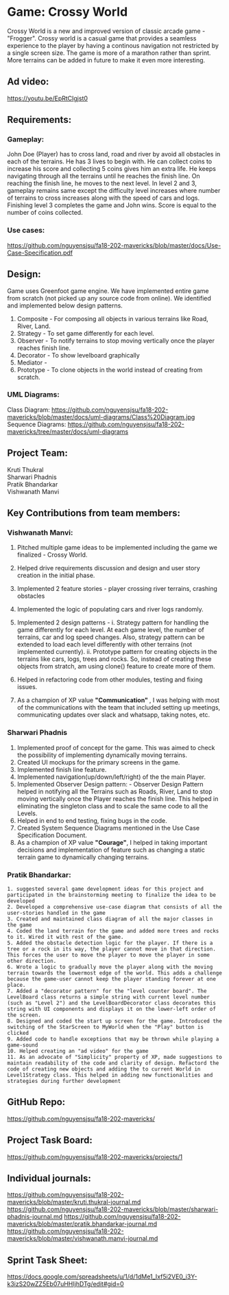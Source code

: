 # Game: Crossy World

Crossy World is a new and improved version of classic arcade game - "Frogger". Crossy world is a casual game that provides a seamless experience to the player by having a continous navigation not restricted by a single screen size. The game is more of a marathon rather than sprint. More terrains can be added in future to make it even more interesting.

## Ad video:
https://youtu.be/EpRtCIgjst0

## Requirements:
### Gameplay:
John Doe (Player) has to cross land, road and river by avoid all obstacles in each of the terrains. He has 3 lives to begin with. He can collect coins to increase his score and collecting 5 coins gives him an extra life. He keeps navigating through all the terrains until he reaches the finish line. On reaching the finish line, he moves to the next level. In level 2 and 3, gameplay remains same except the difficulty level increases where number of terrains to cross increases along with the speed of cars and logs. Finishing level 3 completes the game and John wins. Score is equal to the number of coins collected.

### Use cases:
https://github.com/nguyensjsu/fa18-202-mavericks/blob/master/docs/Use-Case-Specification.pdf

## Design:
Game uses Greenfoot game engine. We have implemented entire game from scratch (not picked up any source code from online). We identified and implemented below design patterns.

1. Composite - For composing all objects in various terrains like Road, River, Land.
2. Strategy  - To set game differently for each level.
3. Observer  - To notify terrains to stop moving vertically once the player reaches finish line.
4. Decorator - To show levelboard graphically
5. Mediator  - 
6. Prototype - To clone objects in the world instead of creating from scratch.

### UML Diagrams:
Class Diagram: https://github.com/nguyensjsu/fa18-202-mavericks/blob/master/docs/uml-diagrams/Class%20Diagram.jpg
Sequence Diagrams: https://github.com/nguyensjsu/fa18-202-mavericks/tree/master/docs/uml-diagrams


## Project Team:
Kruti Thukral <br>
Sharwari Phadnis <br>
Pratik Bhandarkar <br>
Vishwanath Manvi <br>

## Key Contributions from team members:

### Vishwanath Manvi:

1. Pitched multiple game ideas to be implemented including the game we finalized - Crossy World.
2. Helped drive requirements discussion and design and user story creation in the initial phase.
3. Implemented 2 feature stories - player crossing river terrains, crashing obstacles
4. Implemented the logic of populating cars and river logs randomly.
5. Implemented 2 design patterns - 
         i. Strategy pattern for handling the game differently for each level. At each game level, the number of terrains, car and log speed changes. Also, strategy pattern can be extended to load each level differently with other terrains (not implemented currently). 
         ii. Prototype pattern for creating objects in the terrains like cars, logs, trees and rocks. So, instead of creating these objects from stratch, am using clone() feature to create more of them.

6. Helped in refactoring code from other modules, testing and fixing issues.
7. As a champion of XP value <b> "Communication" </b>, I was helping with most of the communications with the team that included setting up meetings, communicating updates over slack and whatsapp, taking notes, etc.

### Sharwari Phadnis

1. Implemented proof of concept for the game. This was aimed to check the possibility of implementing dynamically moving terrains.
2. Created UI mockups for the primary screens in the game.
3. Implemented finish line feature.
4. Implemented navigation(up/down/left/right) of the the main Player.
5. Implemented Observer Design pattern:
         - Observer Design Pattern helped in notifying all the Terrains such as Roads, River, Land to stop moving vertically once the Player reaches the finish line. This helped in eliminating the singleton class and to scale the same code to all the Levels.
6. Helped in end to end testing, fixing bugs in the code.
7. Created System Sequence Diagrams mentioned in the Use Case Specification Document.
8. As a champion of XP value **"Courage"**, I helped in taking important decisions and implementation of feature such as changing a static terrain game to dynamically changing terrains. 

### Pratik Bhandarkar:
    1. suggested several game development ideas for this project and participated in the brainstorming meeting to finalize the idea to be developed
    2. Developed a comprehensive use-case diagram that consists of all the user-stories handled in the game
    3. Created and maintained class diagram of all the major classes in the game
    4. Coded the land terrain for the game and added more trees and rocks to it. Wired it with rest of the game.
    5. Added the obstacle detection logic for the player. If there is a tree or a rock in its way, the player cannot move in that direction. This forces the user to move the player to move the player in some other direction.
    6. Wrote a logic to gradually move the player along with the moving terrain towards the lowermost edge of the world. This adds a challenge because the game-user cannot keep the player standing forever at one place.
    7. Added a "decorator pattern" for the "level counter board". The LevelBoard class returns a simple string with current level number (such as "Level 2") and the LevelBoardDecorator class decorates this string with UI components and displays it on the lower-left order of the screen.
    8. Designed and coded the start up screen for the game. Introduced the switching of the StarScreen to MyWorld when the "Play" button is clicked
    9. Added code to handle exceptions that may be thrown while playing a game-sound
    10. Helped creating an "ad video" for the game
    11. As an advocate of "Simplicity" property of XP, made suggestions to maintain readability of the code and clarity of design. Refactord the code of creating new objects and adding the to current World in Level1Strategy class. This helped in adding new functionalities and strategies during further development


## GitHub Repo:
https://github.com/nguyensjsu/fa18-202-mavericks/

## Project Task Board:
https://github.com/nguyensjsu/fa18-202-mavericks/projects/1

## Individual journals:
https://github.com/nguyensjsu/fa18-202-mavericks/blob/master/kruti.thukral-journal.md
https://github.com/nguyensjsu/fa18-202-mavericks/blob/master/sharwari-phadnis-journal.md
https://github.com/nguyensjsu/fa18-202-mavericks/blob/master/pratik.bhandarkar-journal.md
https://github.com/nguyensjsu/fa18-202-mavericks/blob/master/vishwanath.manvi-journal.md

## Sprint Task Sheet:
https://docs.google.com/spreadsheets/u/1/d/1dMe1_Ixf5i2VE0_i3Y-k3izS20wZZ5Eb07uHHIjhDTg/edit#gid=0



